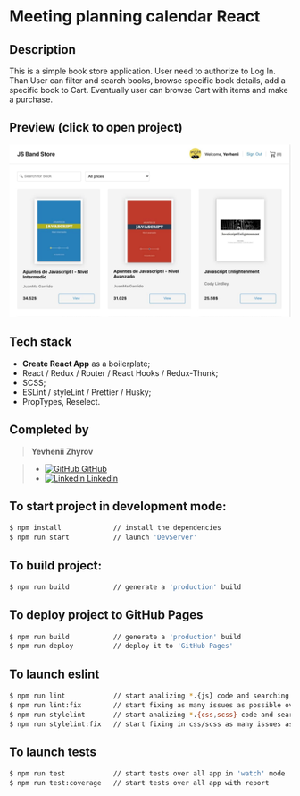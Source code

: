 # Meeting planning calendar React

## Description

This is a simple book store application. User need to authorize to Log In.
Than User can filter and search books, browse specific book details, add a specific book to Cart.
Eventually user can browse Cart with items and make a purchase.

## Preview (click to open project)

[![preview](./preview.jpg)](https://zzzhyrov.github.io/js-band-store/)

## Tech stack

- **Create React App** as a boilerplate;
- React / Redux / Router / React Hooks / Redux-Thunk;
- SCSS;
- ESLint / styleLint / Prettier / Husky;
- PropTypes, Reselect.

## Completed by

> **Yevhenii Zhyrov**

> - [<img alt="GitHub" width="18px" src="https://raw.githubusercontent.com/boris-catsvill/course-js.javascript.ru/master/tech-stack/github-logo.png" /> GitHub](https://github.com/zzzhyrov)
> - [<img alt="Linkedin" width="18px" src="https://raw.githubusercontent.com/boris-catsvill/course-js.javascript.ru/master/tech-stack/linkedin-logo.png" /> Linkedin](https://www.linkedin.com/in/zhyrov/)

## To start project in development mode:

```sh
$ npm install             // install the dependencies
$ npm run start           // launch 'DevServer'
```

## To build project:

```sh
$ npm run build           // generate a 'production' build
```

## To deploy project to GitHub Pages

```sh
$ npm run build           // generate a 'production' build
$ npm run deploy          // deploy it to 'GitHub Pages'
```

## To launch eslint

```sh
$ npm run lint            // start analizing *.{js} code and searching issues over all app
$ npm run lint:fix        // start fixing as many issues as possible over all app
$ npm run stylelint       // start analizing *.{css,scss} code and searching issues over all app
$ npm run stylelint:fix   // start fixing in css/scss as many issues as possible over all app
```

## To launch tests

```sh
$ npm run test            // start tests over all app in 'watch' mode
$ npm run test:coverage   // start tests over all app with report
```
